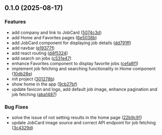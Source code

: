 ## 0.1.0 (2025-08-17)


### Features

* add company and link to JobCard ([5074c3d](https://github.com/ghorbani-mohammad/React-Job-AI-Assistant/commit/5074c3d6c8ac38987552fa5ab88cd57f46c4f45a))
* add Home and Favorites pages ([6e5038b](https://github.com/ghorbani-mohammad/React-Job-AI-Assistant/commit/6e5038b714d2252829c2b1deba4ab3bbd446fca2))
* add JobCard component for displaying job details ([dd791ff](https://github.com/ghorbani-mohammad/React-Job-AI-Assistant/commit/dd791ffc4bc9776cd22b9bc966a080342d8e3e5f))
* add navbar ([e19377f](https://github.com/ghorbani-mohammad/React-Job-AI-Assistant/commit/e19377fde63a4e3f6d1c66c998aef91a930905b8))
* add react routing ([d4f5324](https://github.com/ghorbani-mohammad/React-Job-AI-Assistant/commit/d4f53245fc421a9f9c3e15f31cd285419e73ddbe))
* add search on jobs ([c531e47](https://github.com/ghorbani-mohammad/React-Job-AI-Assistant/commit/c531e47a66f48f61a57e99c6894b0b05b2af8d9a))
* enhance Favorites component to display favorite jobs ([cefa8f1](https://github.com/ghorbani-mohammad/React-Job-AI-Assistant/commit/cefa8f1ab20cf0d12cd198138d5471073aca1b44))
* implement job fetching and searching functionality in Home component ([10db28e](https://github.com/ghorbani-mohammad/React-Job-AI-Assistant/commit/10db28efb39e4e4f6a21d113abb1b52a46bae360))
* init project ([301278b](https://github.com/ghorbani-mohammad/React-Job-AI-Assistant/commit/301278b71958f075bec9321278c1ff28e0e12c4c))
* show home in the app ([9cb27bf](https://github.com/ghorbani-mohammad/React-Job-AI-Assistant/commit/9cb27bfb62cf0a957bb1cf391a1070bebe97b971))
* update favicon and logo, add default job image, enhance pagination and job fetching ([aba1487](https://github.com/ghorbani-mohammad/React-Job-AI-Assistant/commit/aba14873301eac5435265b63eac9a0f5835b3663))


### Bug Fixes

* solve the issue of not setting results in the home page ([22b9c91](https://github.com/ghorbani-mohammad/React-Job-AI-Assistant/commit/22b9c91dfca280f7799c39ea1a8b8429f72ce353))
* update JobCard image source and correct API endpoint for job fetching ([3c4329d](https://github.com/ghorbani-mohammad/React-Job-AI-Assistant/commit/3c4329d89c77e5618d314eb884868bda6e5dba85))

